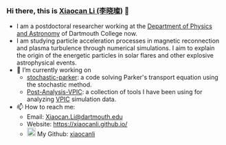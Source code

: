 ### Hi there, this is [Xiaocan Li (李晓璨)](https://xiaocanli.github.io/) 👋
- I am a postdoctoral researcher working at the [Department of Physics and Astronomy](https://physics.dartmouth.edu/) of Dartmouth College now.
- I am studying particle acceleration processes in magnetic reconnection and plasma turbulence through numerical simulations. I aim to explain the origin of the energetic particles in solar flares and other explosive astrophysical events.
- 🌱 I’m currently working on
    * [stochastic-parker](https://github.com/xiaocanli/stochastic-parker): a code solving Parker's transport equation using the stochastic method.
    * [Post-Analysis-VPIC](https://github.com/xiaocanli/Post-Analysis-VPIC): a collection of tools I have been using for analyzing [VPIC](https://github.com/lanl/vpic) simulation data.
- 📫 How to reach me:
    * Email: Xiaocan.Li@dartmouth.edu
    * Website: https://xiaocanli.github.io/
    * <img src="https://cdn.jsdelivr.net/npm/simple-icons@3.0.1/icons/github.svg" width=20px> My Github: [xiaocanli](https://github.com/xiaocanli)


<!--
**xiaocanli/xiaocanli** is a ✨ _special_ ✨ repository because its `README.md` (this file) appears on your GitHub profile.

Here are some ideas to get you started:

- 🔭 I’m currently working on ...
- 🌱 I’m currently learning ...
- 👯 I’m looking to collaborate on ...
- 🤔 I’m looking for help with ...
- 💬 Ask me about ...
- 📫 How to reach me: ...
- 😄 Pronouns: ...
- ⚡ Fun fact: ...
-->

